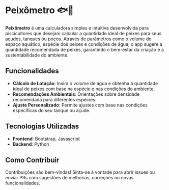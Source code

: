 <h1>Peixômetro 🐟📏</h1>

<p><strong>Peixômetro</strong> é uma calculadora simples e intuitiva desenvolvida para piscicultores que desejam calcular a quantidade ideal de peixes para seus açudes, tanques ou poços. Através de parâmetros como o volume do espaço aquático, espécie dos peixes e condições de água, o app sugere a quantidade recomendada de peixes, garantindo o bem-estar da criação e a sustentabilidade do ambiente.</p>

<h2>Funcionalidades</h2>
<ul>
  <li><strong>Cálculo de Lotação</strong>: Insira o volume de água e obtenha a quantidade ideal de peixes com base na espécie e nas condições do ambiente.</li>
  <li><strong>Recomendações Ambientais</strong>: Orientações sobre densidade recomendada para diferentes espécies.</li>
  <li><strong>Ajuste Personalizado</strong>: Permite ajustes com base nas condições específicas do seu tanque ou açude.</li>
</ul>

<h2>Tecnologias Utilizadas</h2>
<ul>
  <li><strong>Frontend</strong>: Bootstrap, Javascript</li>
  <li><strong>Backend</strong>: Python </li>
  <!-- <li><strong>Banco de Dados</strong>: [Informe o tipo, como Firebase, MySQL, etc.]</li> -->
</ul>

<h2>Como Contribuir</h2>
<p>Contribuições são bem-vindas! Sinta-se à vontade para abrir issues ou enviar PRs com sugestões de melhorias, correções ou novas funcionalidades.</p>
